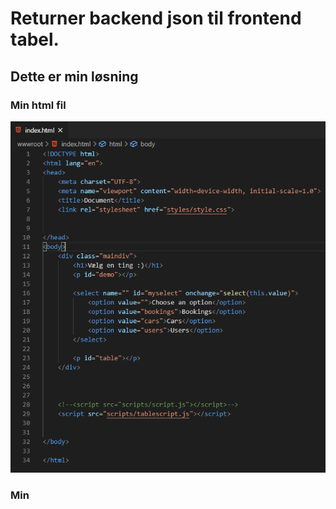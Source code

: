 # Returner backend json til frontend tabel.

## Dette er min løsning


### Min html fil
![alt text](https://github.com/rasm211d/ExpressDerReturnererJson/blob/master/pictures/Udklip.PNG)


### Min 

